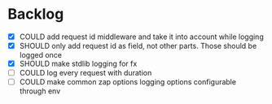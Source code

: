 # Backlog
- [x] COULD add request id middleware and take it into account while logging
- [x] SHOULD only add request id as field, not other parts. Those should be logged once
- [x] SHOULD make stdlib logging for fx
- [ ] COULD log every request with duration
- [ ] COULD make common zap options logging options configurable through env